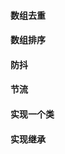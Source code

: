 <!--
 * @Author: Shu Binqi
 * @Date: 2023-02-24 21:15:34
 * @LastEditors: Shu Binqi
 * @LastEditTime: 2023-03-01 07:21:04
 * @Description: 手写代码面试题（8题）
 * @Version: 1.0.0
 * @FilePath: \interviewQuestions\Chinese\手写代码.md
-->

#### 数组去重

#### 数组排序

#### 防抖

#### 节流

#### 实现一个类

#### 实现继承
